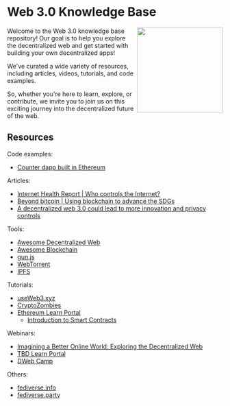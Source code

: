 # Web 3.0 Knowledge Base

<img align="right" width="200" src="https://media1.giphy.com/media/tel4DU3dCiDdVUPhIg/giphy.gif?cid=ecf05e47iaukqy57fp2of2ixmek7yyinhbeml8j8egwytpuw&rid=giphy.gif&ct=g">

Welcome to the Web 3.0 knowledge base repository! Our goal is to help you explore the decentralized web and get started with building your own decentralized apps!

We've curated a wide variety of resources, including articles, videos, tutorials, and code examples.

So, whether you're here to learn, explore, or contribute, we invite you to join us on this exciting journey into the decentralized future of the web.


## Resources
Code examples:
- [Counter dapp built in Ethereum](code-examples/web3-counter/README.md)

Articles:
- [Internet Health Report | Who controls the Internet?](https://internethealthreport.org/v01/decentralization/)
- [Beyond bitcoin | Using blockchain to advance the SDGs](https://feature.undp.org/beyond-bitcoin/)
- [A decentralized web 3.0 could lead to more innovation and privacy controls](https://www.freethink.com/hard-tech/web-3-0)

Tools:
- [Awesome Decentralized Web](https://github.com/gdamdam/awesome-decentralized-web)
- [Awesome Blockchain](https://github.com/yjjnls/awesome-blockchain)
- [gun.js](https://gun.eco/) 
- [WebTorrent](https://webtorrent.io/)
- [IPFS](https://ipfs.tech/)

Tutorials:
- [useWeb3.xyz](https://www.useweb3.xyz/)
- [CryptoZombies](https://cryptozombies.io/)
- [Ethereum Learn Portal](https://ethereum.org/en/learn/)
    - [Introduction to Smart Contracts](https://ethereum.org/en/developers/docs/smart-contracts/)

Webinars:
- [Imagining a Better Online World: Exploring the Decentralized Web](https://getdweb.net/dweb-webinar-series/)
- [TBD Learn Portal](https://developer.tbd.website/learn/)
- [DWeb Camp](https://dwebcamp.org/videos/)

Others:
- [fediverse.info](https://fediverse.info/)
- [fediverse.party](https://fediverse.party/)
